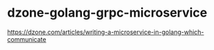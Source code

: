 # dzone-golang-grpc-microservice
https://dzone.com/articles/writing-a-microservice-in-golang-which-communicate
